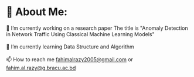 # 💫 About Me:
🔭 I’m currently working on a research paper The title is "Anomaly Detection in Network Traffic Using Classical Machine Learning Models"<br><br>🌱 I’m currently learning Data Structure and Algorithm<br><br>📫 How to reach me fahimalrazy2005@gmail.com or fahim.al.razy@g.bracu.ac.bd

